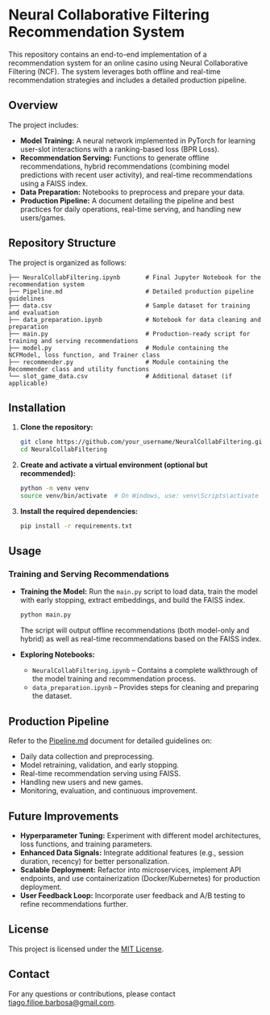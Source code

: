 # Neural Collaborative Filtering Recommendation System

This repository contains an end-to-end implementation of a recommendation system for an online casino using Neural Collaborative Filtering (NCF). The system leverages both offline and real-time recommendation strategies and includes a detailed production pipeline.

## Overview

The project includes:

- **Model Training:** A neural network implemented in PyTorch for learning user-slot interactions with a ranking-based loss (BPR Loss).
- **Recommendation Serving:** Functions to generate offline recommendations, hybrid recommendations (combining model predictions with recent user activity), and real-time recommendations using a FAISS index.
- **Data Preparation:** Notebooks to preprocess and prepare your data.
- **Production Pipeline:** A document detailing the pipeline and best practices for daily operations, real-time serving, and handling new users/games.

## Repository Structure

The project is organized as follows:

```plaintext
├── NeuralCollabFiltering.ipynb       # Final Jupyter Notebook for the recommendation system
├── Pipeline.md                       # Detailed production pipeline guidelines
├── data.csv                          # Sample dataset for training and evaluation
├── data_preparation.ipynb            # Notebook for data cleaning and preparation
├── main.py                           # Production-ready script for training and serving recommendations
├── model.py                          # Module containing the NCFModel, loss function, and Trainer class
├── recommender.py                    # Module containing the Recommender class and utility functions
└── slot_game_data.csv                # Additional dataset (if applicable)
```

## Installation

1. **Clone the repository:**

   ```bash
   git clone https://github.com/your_username/NeuralCollabFiltering.git
   cd NeuralCollabFiltering
   ```

2. **Create and activate a virtual environment (optional but recommended):**

   ```bash
   python -m venv venv
   source venv/bin/activate  # On Windows, use: venv\Scripts\activate
   ```

3. **Install the required dependencies:**

   ```bash
   pip install -r requirements.txt
   ```

## Usage

### Training and Serving Recommendations

- **Training the Model:**
  Run the `main.py` script to load data, train the model with early stopping, extract embeddings, and build the FAISS index.

  ```bash
  python main.py
  ```

  The script will output offline recommendations (both model-only and hybrid) as well as real-time recommendations based on the FAISS index.

- **Exploring Notebooks:**
  - `NeuralCollabFiltering.ipynb` – Contains a complete walkthrough of the model training and recommendation process.
  - `data_preparation.ipynb` – Provides steps for cleaning and preparing the dataset.

## Production Pipeline

Refer to the [Pipeline.md](Pipeline.md) document for detailed guidelines on:

- Daily data collection and preprocessing.
- Model retraining, validation, and early stopping.
- Real-time recommendation serving using FAISS.
- Handling new users and new games.
- Monitoring, evaluation, and continuous improvement.

## Future Improvements

- **Hyperparameter Tuning:** Experiment with different model architectures, loss functions, and training parameters.
- **Enhanced Data Signals:** Integrate additional features (e.g., session duration, recency) for better personalization.
- **Scalable Deployment:** Refactor into microservices, implement API endpoints, and use containerization (Docker/Kubernetes) for production deployment.
- **User Feedback Loop:** Incorporate user feedback and A/B testing to refine recommendations further.

## License

This project is licensed under the [MIT License](LICENSE).

## Contact

For any questions or contributions, please contact [tiago.filipe.barbosa@gmail.com](mailto:tiago.filipe.barbosa@gmail.com).
